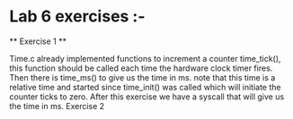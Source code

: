 # Lab 6 exercises :-

** Exercise 1 **

Time.c already implemented functions to increment a counter time_tick(), this function should be called each time the hardware clock timer fires. 
Then there is time_ms() to give us the time in ms. note that this time is a relative time and started since time_init() was called which will initiate the counter ticks to zero. 
After this exercise we have a syscall that will give us the time in ms. 
Exercise 2 


